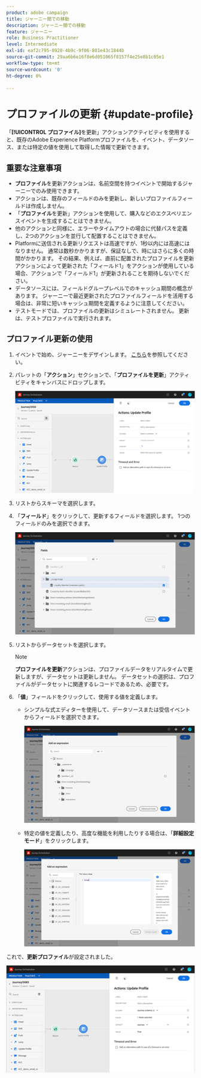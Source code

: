```yaml
---
product: adobe campaign
title: ジャーニー間での移動
description: ジャーニー間での移動
feature: ジャーニー
role: Business Practitioner
level: Intermediate
exl-id: eaf2c795-0920-4b9c-9f06-801e43c1844b
source-git-commit: 29aa6b6e16f8e6d051065f8157f4e25e8b1c05e1
workflow-type: tm+mt
source-wordcount: '0'
ht-degree: 0%

---
```


# プロファイルの更新 {#update-profile}

「**[!UICONTROL プロファイル]**&#x200B;を更新」アクションアクティビティを使用すると、既存のAdobe Experience Platformプロファイルを、イベント、データソース、または特定の値を使用して取得した情報で更新できます。

## 重要な注意事項

* **プロファイル**&#x200B;を更新アクションは、名前空間を持つイベントで開始するジャーニーでのみ使用できます。
* アクションは、既存のフィールドのみを更新し、新しいプロファイルフィールドは作成しません。
* 「**プロファイル**&#x200B;を更新」アクションを使用して、購入などのエクスペリエンスイベントを生成することはできません。
* 他のアクションと同様に、エラーやタイムアウトの場合に代替パスを定義し、2つのアクションを並行して配置することはできません。
* Platformに送信される更新リクエストは高速ですが、1秒以内には高速にはなりません。 通常は数秒かかりますが、保証なしで、時にはさらに多くの時間がかかります。 その結果、例えば、直前に配置されたプロファイルを更新アクションによって更新された「フィールド1」をアクションが使用している場合、アクションで「フィールド1」が更新されることを期待しないでください。
* データソースには、フィールドグループレベルでのキャッシュ期間の概念があります。 ジャーニーで最近更新されたプロファイルフィールドを活用する場合は、非常に短いキャッシュ期間を定義するように注意してください。
* テストモードでは、プロファイルの更新はシミュレートされません。 更新は、テストプロファイルで実行されます。

## プロファイル更新の使用

1. イベントで始め、ジャーニーをデザインします。 [こちら](../building-journeys/journey.md)を参照してください。

1. パレットの「**アクション**」セクションで、「**プロファイルを更新**」アクティビティをキャンバスにドロップします。

   ![](../assets/profileupdate0.png)

1. リストからスキーマを選択します。

1. 「**フィールド**」をクリックして、更新するフィールドを選択します。 1つのフィールドのみを選択できます。

   ![](../assets/profileupdate2.png)

1. リストからデータセットを選択します。

   >[!NOTE]
   >
   >**プロファイルを更新**&#x200B;アクションは、プロファイルデータをリアルタイムで更新しますが、データセットは更新しません。 データセットの選択は、プロファイルがデータセットに関連するレコードであるため、必要です。

1. 「**値**」フィールドをクリックして、使用する値を定義します。

   * シンプルな式エディターを使用して、データソースまたは受信イベントからフィールドを選択できます。

      ![](../assets/profileupdate4.png)

   * 特定の値を定義したり、高度な機能を利用したりする場合は、「**詳細設定モード**」をクリックします。

      ![](../assets/profileupdate3.png)

これで、**更新プロファイル**&#x200B;が設定されました。

![](../assets/profileupdate1.png)
